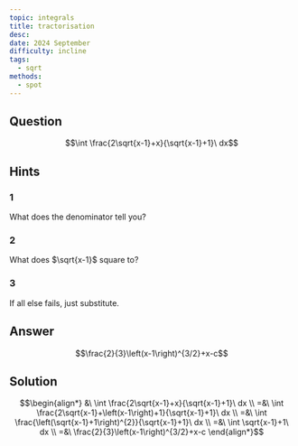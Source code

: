 ```yaml
---
topic: integrals
title: tractorisation
desc: 
date: 2024 September
difficulty: incline
tags:
  - sqrt
methods:
  - spot
---
```



## Question
```math
\int \frac{2\sqrt{x-1}+x}{\sqrt{x-1}+1}\ dx
```


## Hints

### 1
What does the denominator tell you?

### 2
What does $\sqrt{x-1}$ square to?

### 3
If all else fails, just substitute.


## Answer
```math
\frac{2}{3}\left(x-1\right)^{3/2}+x-c
```


## Solution

```math
\begin{align*}
  &\ \int \frac{2\sqrt{x-1}+x}{\sqrt{x-1}+1}\ dx
  \\ =&\ \int \frac{2\sqrt{x-1}+\left(x-1\right)+1}{\sqrt{x-1}+1}\ dx
  \\ =&\ \int \frac{\left(\sqrt{x-1}+1\right)^{2}}{\sqrt{x-1}+1}\ dx
  \\ =&\ \int \sqrt{x-1}+1\ dx
  \\ =&\ \frac{2}{3}\left(x-1\right)^{3/2}+x-c
\end{align*}
```

